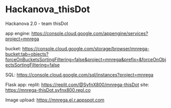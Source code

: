 # Hackanova_thisDot
Hackanova 2.0 - team thisDot 

app engine:
https://console.cloud.google.com/appengine/services?project=mnrega

bucket:
https://console.cloud.google.com/storage/browser/mnrega-bucket;tab=objects?forceOnBucketsSortingFiltering=false&project=mnrega&prefix=&forceOnObjectsSortingFiltering=false

SQL:
https://console.cloud.google.com/sql/instances?project=mnrega

Flask app:
replit: https://replit.com/@SyfnX800/mnrega-thisDot
site: https://mnrega-thisDot.syfnx800.repl.co

Image upload:
https://mnrega.el.r.appspot.com
